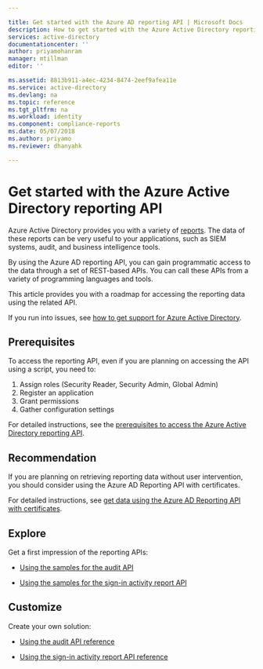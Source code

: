 ```yaml
---

title: Get started with the Azure AD reporting API | Microsoft Docs
description: How to get started with the Azure Active Directory reporting API
services: active-directory
documentationcenter: ''
author: priyamohanram
manager: mtillman
editor: ''

ms.assetid: 8813b911-a4ec-4234-8474-2eef9afea11e
ms.service: active-directory
ms.devlang: na
ms.topic: reference
ms.tgt_pltfrm: na
ms.workload: identity
ms.component: compliance-reports
ms.date: 05/07/2018
ms.author: priyamo
ms.reviewer: dhanyahk

---
```

# Get started with the Azure Active Directory reporting API

Azure Active Directory provides you with a variety of [reports](active-directory-reporting-azure-portal.md). The data of these reports can be very useful to your applications, such as SIEM systems, audit, and business intelligence tools. 

By using the Azure AD reporting API, you can gain programmatic access to the data through a set of REST-based APIs. You can call these APIs from a variety of programming languages and tools.

This article provides you with a roadmap for accessing the reporting data using the related API.

If you run into issues, see [how to get support for Azure Active Directory](https://docs.microsoft.com/azure/active-directory/active-directory-troubleshooting-support-howto).


## Prerequisites

To access the reporting API, even if you are planning on accessing the API using a script, you need to:

1. Assign roles (Security Reader, Security Admin, Global Admin)
2. Register an application
3. Grant permissions
4. Gather configuration settings


 
For detailed instructions, see the [prerequisites to access the Azure Active Directory reporting API](active-directory-reporting-api-prerequisites-azure-portal.md).


## Recommendation 

If you are planning on retrieving reporting data without user intervention, you should consider using the Azure AD Reporting API with certificates.

For detailed instructions, see [get data using the Azure AD Reporting API with certificates](active-directory-reporting-api-with-certificates.md).


## Explore

Get a first impression of the reporting APIs:
   
   - [Using the samples for the audit API](active-directory-reporting-api-audit-samples.md) 
 
   - [Using the samples for the sign-in activity report API](active-directory-reporting-api-sign-in-activity-samples.md)


## Customize  

Create your own solution: 
   
   - [Using the audit API reference](https://developer.microsoft.com/graph/docs/api-reference/beta/resources/directoryaudit) 

   - [Using the sign-in activity report API reference](https://developer.microsoft.com/graph/docs/api-reference/beta/resources/signin)



